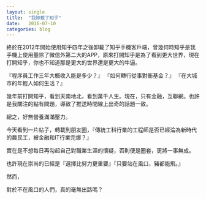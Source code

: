 ```yaml
---
layout: single
title:  "我卸載了知乎"
date:   2016-07-10
categories: blog
---
```



終於在2012年開始使用知乎四年之後卸載了知乎手機客戶端，曾幾何時知乎是我手機上使用量除了微信外第二大的APP，原來打開知乎是為了看到更大世界，現在打開知乎，你也不知道那是更大的世界還是更大的牛逼。

『程序員工作三年大概收入能是多少？』
『如何轉行從事對衝基金？』
『在大城市的年輕人如何生活？』

幾年前打開知乎，看到天南地北，看到萬千人生。現在，只有金融，互聯網。也許是我關注的點有問題，導致了推送時間線上出奇的話題一致。

總之，好無營養滿滿壓力。

今天看到一片帖子，轉載到朋友圈，『傳統工科行業的工程師是否已經淪為新時代的農民工，被金融和IT行業完爆？』

實在是不想每日再勾起自己對職業生涯的懷疑，否則便是圈套，更將一事無成。

也許現在崇尚的已經是『選擇比努力更重要』『只要站在風口，豬都能飛。』

然而，

對於不在風口的人們，真的毫無出路嗎？
